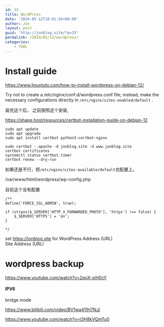 ```yaml
---
id: 33
title: WordPress
date: '2024-05-12T10:01:56+00:00'
author: Jon
layout: post
guid: 'http://jonblog.site/?p=33'
permalink: /2024/05/12/wordpress/
categories:
    - TOOL
---
```


# Install guide

https://www.linuxtuto.com/how-to-install-wordpress-on-debian-12/

Try not to create a /etc/nginx/conf.d/wordpress.conf file; instead, make the necessary configurations directly in `/etc/nginx/sites-enabled/default` .

装完这个后， 之前按照这个安装,

https://shape.host/resources/certbot-installation-guide-on-debian-12

```shell
sudo apt update
sudo apt upgrade
sudo apt install certbot python3-certbot-nginx

sudo certbot --apache -d jonblog.site -d www.jonblog.site
certbot certificates
systemctl status certbot.timer
certbot renew --dry-run
```

如果还是不行，把`/etc/nginx/sites-available/default`也配置上。

/var/www/html/wordpress/wp-config.php

目前这个没有配置

```
/**
define('FORCE_SSL_ADMIN', true);

if (strpos($_SERVER['HTTP_X_FORWARDED_PROTO'], 'https') !== false) {
    $_SERVER['HTTPS'] = 'on';
}

*/
```

set   https://jonblog.site for
WordPress Address (URL)    
Site Address (URL)

# wordpress backup

https://www.youtube.com/watch?v=2qoX-siH0cY







#### IPV6

bridge mode 

https://www.bilibili.com/video/BV1wa411H7NJ/

https://www.youtube.com/watch?v=t3H8kVQmTu0